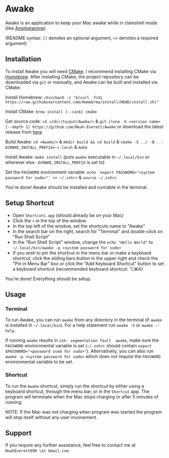 # **Awake**
Awake is an application to keep your Mac awake while in clamshell mode (like [Amphetamine](https://www.google.com/search?q=amphetimine+app+store&rlz=1C5CHFA_enUS996US996&oq=amphetimine+app+store&aqs=chrome..69i57.3334j0j7&sourceid=chrome&ie=UTF-8#:~:text=Amphetamine%20on%20the,com%20%E2%80%BA%20app%20%E2%80%BA%20amphetamine)).

(README syntax: `[]` denotes an optional argument, `<>` denotes a required argument)

## **Installation**
To install Awake you will need [CMake](https://cmake.org/). I recommend installing CMake via [Homebrew](https://brew.sh/). After installing CMake, the project repository can be downloaded via `git` or manually, and Awake can be built and installed via CMake.

Install Homebrew: `/bin/bash -c "$(curl -fsSL https://raw.githubusercontent.com/Homebrew/install/HEAD/install.sh)"`

Install CMake: `brew install [--cask] cmake`

Get source code: `cd </dir/to/put/Awake/>` & `git clone -b <version name> [--depth 1] https://github.com/Noah-Everett/Awake` or download the latest release from [here](https://github.com/Noah-Everett/Awake/releases)

Build Awake: `cd <Awake/>` & `mkdir build && cd build` & `cmake -S ../ -B . -DCMAKE_INSTALL_PREFIX=~/.local` & `make`

Install Awake: `make install` (puts `awake` executable in `~/.local/bin` or wherever else `-DCMAKE_INSTALL_PREFIX` is set to)

Set the `PASSWORD` environment variable: `echo 'export PASSWORD="<system password for sudo>"' >> ~/.zshrc` & `source ~/.zshrc` 

You're done! Awake should be installed and runnable in the terminal. 

## **Setup Shortcut**
- Open `Shortcuts.app` (should already be on your Mac) 
- Click the `+` in the top of the window
- In the top left of the window, set the shortcuts name to "Awake"
- In the search bar on the right, search for "Terminal" and double-click on "Run Shell Script"
- In the "Run Shell Script" window, change the `echo "Hello World"` to `~/.local/bin/awake -p <system password for sudo>`
- If you wish to pin the shortcut in the menu bar or make a keyboard shortcut, click the sliding bars button in the upper right and check the "Pin in Menu Bar" box or click the "Add Keyboard Shortcut" button to set a keyboard shortcut (recommended keyboard shortcut: ⌥⌘A)

You're done! Everything should be setup.

## **Usage**

### Terminal
To run Awake, you can run `awake` from any directory in the terminal (if `awake` is installed in `~/.local/bin`). For a help statement run `awake -h` or `awake --help`.

If running `awake` results in `zsh: segmentation fault  awake`, make sure the `PASSWORD` environmental variable is set (`~/.zshrc` should contain `export $PASSWORD="<password used for sudo>"`). Alternatively, you can also run `awake -p <system password for sudo>` which does not require the `PASSWORD` environmental variable to be set.

### Shortcut
To run the `Awake` shortcut, simply run the shortcut by either using a keyboard shortcut, through the menu bar, or in the `Shortcut` app. The program will terminate when the Mac stops charging or after 5 minutes of running. 

NOTE: If the Mac was not charging when program was started the program will stop itself without any user involvement.

## **Support**
If you require any further assistance, feel free to contact me at `NoahEverett898 \at Gmail.com`.

